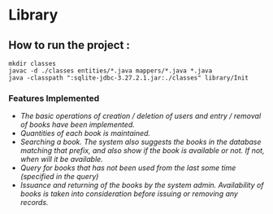 # Library

## How to run the project : 

```
mkdir classes
javac -d ./classes entities/*.java mappers/*.java *.java
java -classpath ":sqlite-jdbc-3.27.2.1.jar:./classes" library/Init
```
### Features Implemented

- *The basic operations of creation / deletion of users and entry / removal of books have been implemented.*
- *Quantities of each book is maintained.*
- *Searching a book. The system also suggests the books in the database matching that prefix, and also show if the book is available or not. If not, when will it be available.* 
- *Query for books that has not been used from the last some time (specified in the query)*
- *Issuance and returning of the books by the system admin. Availability of books is taken into consideration before issuing or removing any records.*

